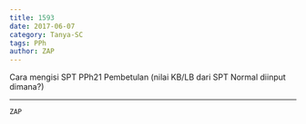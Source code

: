 ```yaml
---
title: 1593
date: 2017-06-07
category: Tanya-SC
tags: PPh
author: ZAP
---
```


Cara mengisi SPT PPh21 Pembetulan (nilai KB/LB dari SPT Normal diinput dimana?)

---



`ZAP`
